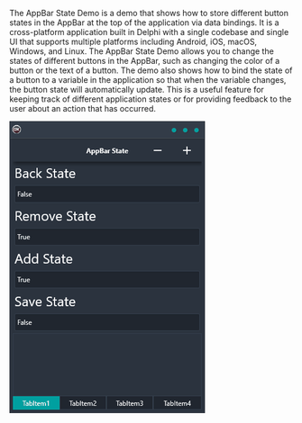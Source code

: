 The AppBar State Demo is a demo that shows how to store different button states in the AppBar at the top of the application via data bindings. It is a cross-platform application built in Delphi with a single codebase and single UI that supports multiple platforms including Android, iOS, macOS, Windows, and Linux. The AppBar State Demo allows you to change the states of different buttons in the AppBar, such as changing the color of a button or the text of a button. The demo also shows how to bind the state of a button to a variable in the application so that when the variable changes, the button state will automatically update. This is a useful feature for keeping track of different application states or for providing feedback to the user about an action that has occurred.

![screenshot](screenshot.gif)
